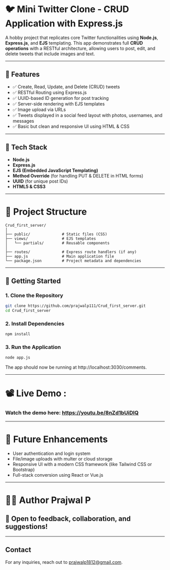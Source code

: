 # 🐦 Mini Twitter Clone - CRUD Application with Express.js

A hobby project that replicates core Twitter functionalities using **Node.js**, **Express.js**, and **EJS** templating. This app demonstrates full **CRUD operations** with a RESTful architecture, allowing users to post, edit, and delete tweets that include images and text.

---

## 🚀 Features

- ✅ Create, Read, Update, and Delete (CRUD) tweets
- ✅ RESTful Routing using Express.js
- ✅ UUID-based ID generation for post tracking
- ✅ Server-side rendering with EJS templates
- ✅ Image upload via URLs
- ✅ Tweets displayed in a social feed layout with photos, usernames, and messages
- ✅ Basic but clean and responsive UI using HTML & CSS

---

## 🧰 Tech Stack

- **Node.js**
- **Express.js**
- **EJS (Embedded JavaScript Templating)**
- **Method Override** (for handling PUT & DELETE in HTML forms)
- **UUID** (for unique post IDs)
- **HTML5 & CSS3**

---

# 📁 Project Structure

```plaintext
Crud_first_server/
│
├── public/              # Static files (CSS)
├── views/               # EJS templates
│   └── partials/        # Reusable components
│
├── routes/              # Express route handlers (if any)
├── app.js               # Main application file
└── package.json         # Project metadata and dependencies
```

---

## 🔧 Getting Started

### 1. Clone the Repository
```bash
git clone https://github.com/prajwalp111/Crud_first_server.git
cd Crud_first_server
```

### 2. Install Dependencies
```bash
npm install
```

### 3. Run the Application
```bash
node app.js
```
The app should now be running at http://localhost:3030/comments.

---

# 📽️ Live Demo :

### Watch the demo here: https://youtu.be/8nZd1bUiDlQ

---


# 📌 Future Enhancements

- User authentication and login system
- File/image uploads with multer or cloud storage
- Responsive UI with a modern CSS framework (like Tailwind CSS or Bootstrap)
- Full-stack conversion using React or Vue.js

---
# 🧑‍💻 Author **Prajwal P**

## 💬 Open to feedback, collaboration, and suggestions!
---
## Contact

For any inquiries, reach out to prajwalp1812@gmail.com.

